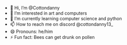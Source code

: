 - 👋 Hi, I’m @Cottondanny
- 👀 I’m interested in art and computers
- 🌱 I’m currently learning computer science and python
- 📫 How to reach me on discord @cottondanny13_ 
- 😄 Pronouns: he/him
- ⚡ Fun fact: Bees can get drunk on pollen

<!---
Cottondanny/Cottondanny is a ✨ special ✨ repository because its `README.md` (this file) appears on your GitHub profile.
You can click the Preview link to take a look at your changes.
--->

